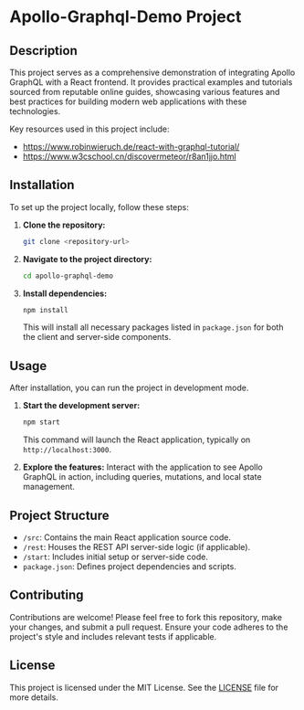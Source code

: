 # Apollo-Graphql-Demo Project

## Description
This project serves as a comprehensive demonstration of integrating Apollo GraphQL with a React frontend. It provides practical examples and tutorials sourced from reputable online guides, showcasing various features and best practices for building modern web applications with these technologies.

Key resources used in this project include:
- https://www.robinwieruch.de/react-with-graphql-tutorial/
- https://www.w3cschool.cn/discovermeteor/r8an1jjo.html


## Installation
To set up the project locally, follow these steps:

1.  **Clone the repository:**
    ```bash
    git clone <repository-url>
    ```
2.  **Navigate to the project directory:**
    ```bash
    cd apollo-graphql-demo
    ```
3.  **Install dependencies:**
    ```bash
    npm install
    ```
    This will install all necessary packages listed in `package.json` for both the client and server-side components.

## Usage
After installation, you can run the project in development mode.

1.  **Start the development server:**
    ```bash
    npm start
    ```
    This command will launch the React application, typically on `http://localhost:3000`.

2.  **Explore the features:**
    Interact with the application to see Apollo GraphQL in action, including queries, mutations, and local state management.

## Project Structure
- `/src`: Contains the main React application source code.
- `/rest`: Houses the REST API server-side logic (if applicable).
- `/start`: Includes initial setup or server-side code.
- `package.json`: Defines project dependencies and scripts.

## Contributing
Contributions are welcome! Please feel free to fork this repository, make your changes, and submit a pull request. Ensure your code adheres to the project's style and includes relevant tests if applicable.

## License
This project is licensed under the MIT License. See the [LICENSE](LICENSE) file for more details.
